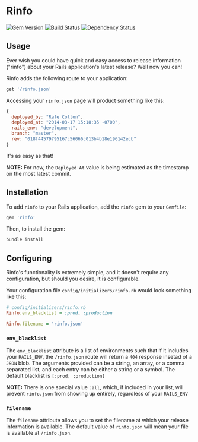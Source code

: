 # Rinfo

[![Gem Version](https://badge.fury.io/rb/rinfo.png)](http://badge.fury.io/rb/rinfo) [![Build Status](https://travis-ci.org/rafecolton/rinfo.png?branch=master)](https://travis-ci.org/rafecolton/rinfo) [![Dependency Status](https://gemnasium.com/rafecolton/rinfo.png)](https://gemnasium.com/rafecolton/rinfo)

## Usage

Ever wish you could have quick and easy access to release information
("rinfo") about your Rails application's latest release?  Well now you
can!

Rinfo adds the following route to your application:

```ruby
get '/rinfo.json'
```

Accessing your `rinfo.json` page will product something like this:

```javascript
{
  deployed_by: "Rafe Colton",
  deployed_at: "2014-03-17 15:18:35 -0700",
  rails_env: "development",
  branch: "master",
  rev: "018f44579795167c56066c013b4b18e196142ecb"
}
```

It's as easy as that!

**NOTE:** For now, the `Deployed At` value is being estimated as the
timestamp on the most latest commit.

## Installation

To add `rinfo` to your Rails application, add the `rinfo` gem to your `Gemfile`:

```ruby
gem 'rinfo'
```

Then, to install the gem:

```bash
bundle install
```

## Configuring

Rinfo's functionality is extremely simple, and it doesn't require any
configuration, but should you desire, it is configurable.

Your configuration file `config/initializers/rinfo.rb` would look
something like this:

```ruby
# config/initializers/rinfo.rb
Rinfo.env_blacklist = :prod, :production

Rinfo.filename = 'rinfo.json'
```

### `env_blacklist`

The `env_blacklist` attribute is a list of environments such that if it
includes your `RAILS_ENV`, the `/rinfo.json` route will return a `404`
response insetad of a `JSON` blob.  The arguments provided can be a
string, an array, or a comma separated list, and each entry can be
either a string or a symbol.  The default blacklist is `[:prod,
:production]`

**NOTE:** There is one special value `:all`, which, if included in your
list, will prevent `rinfo.json` from showing up entirely, regardless of
your `RAILS_ENV`

### `filename`

The `filename` attribute allows you to set the filename at which your
release information is available.  The default value of `rinfo.json` will
mean your file is available at `/rinfo.json`.
